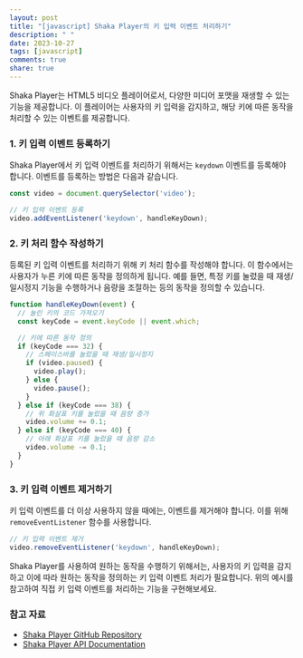 ```yaml
---
layout: post
title: "[javascript] Shaka Player의 키 입력 이벤트 처리하기"
description: " "
date: 2023-10-27
tags: [javascript]
comments: true
share: true
---
```


Shaka Player는 HTML5 비디오 플레이어로서, 다양한 미디어 포맷을 재생할 수 있는 기능을 제공합니다. 이 플레이어는 사용자의 키 입력을 감지하고, 해당 키에 따른 동작을 처리할 수 있는 이벤트를 제공합니다.

### 1. 키 입력 이벤트 등록하기

Shaka Player에서 키 입력 이벤트를 처리하기 위해서는 `keydown` 이벤트를 등록해야 합니다. 이벤트를 등록하는 방법은 다음과 같습니다.

```javascript
const video = document.querySelector('video');

// 키 입력 이벤트 등록
video.addEventListener('keydown', handleKeyDown);
```

### 2. 키 처리 함수 작성하기

등록된 키 입력 이벤트를 처리하기 위해 키 처리 함수를 작성해야 합니다. 이 함수에서는 사용자가 누른 키에 따른 동작을 정의하게 됩니다. 예를 들면, 특정 키를 눌렀을 때 재생/일시정지 기능을 수행하거나 음량을 조절하는 등의 동작을 정의할 수 있습니다.

```javascript
function handleKeyDown(event) {
  // 눌린 키의 코드 가져오기
  const keyCode = event.keyCode || event.which;

  // 키에 따른 동작 정의
  if (keyCode === 32) {
    // 스페이스바를 눌렀을 때 재생/일시정지
    if (video.paused) {
      video.play();
    } else {
      video.pause();
    }
  } else if (keyCode === 38) {
    // 위 화살표 키를 눌렀을 때 음량 증가
    video.volume += 0.1;
  } else if (keyCode === 40) {
    // 아래 화살표 키를 눌렀을 때 음량 감소
    video.volume -= 0.1;
  }
}
```

### 3. 키 입력 이벤트 제거하기

키 입력 이벤트를 더 이상 사용하지 않을 때에는, 이벤트를 제거해야 합니다. 이를 위해 `removeEventListener` 함수를 사용합니다.

```javascript
// 키 입력 이벤트 제거
video.removeEventListener('keydown', handleKeyDown);
```

Shaka Player를 사용하여 원하는 동작을 수행하기 위해서는, 사용자의 키 입력을 감지하고 이에 따라 원하는 동작을 정의하는 키 입력 이벤트 처리가 필요합니다. 위의 예시를 참고하여 직접 키 입력 이벤트를 처리하는 기능을 구현해보세요.

### 참고 자료

- [Shaka Player GitHub Repository](https://github.com/google/shaka-player)
- [Shaka Player API Documentation](https://shaka-player-demo.appspot.com/docs/api/tutorial-basic-usage.html)